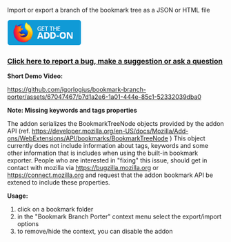 Import or export a branch of the bookmark tree as a JSON or HTML file

[![](https://raw.githubusercontent.com/igorlogius/igorlogius/main/geFxAddon.png)](https://addons.mozilla.org/firefox/addon/bookmark-branch-porter/)

### [Click here to report a bug, make a suggestion or ask a question](https://github.com/igorlogius/igorlogius/issues/new/choose)

<b>Short Demo Video:</b>

https://github.com/igorlogius/bookmark-branch-porter/assets/67047467/b7d1a2e6-1a01-444e-85c1-52332039dba0

<b>Note: Missing keywords and tags properties</b>

The addon serializes the BookmarkTreeNode objects provided by the addon API
(ref. https://developer.mozilla.org/en-US/docs/Mozilla/Add-ons/WebExtensions/API/bookmarks/BookmarkTreeNode )
This object currently does not include information about tags, keywords and some other information that is includes when using the built-in bookmark exporter. People who are interested in "fixing" this issue, should get in contact with mozilla via https://bugzilla.mozilla.org or https://connect.mozilla.org and request that the addon bookmark API be extened to include these properties. 

<b>Usage:</b>
<ol>
  <li>click on a bookmark folder</li>
  <li>
    in the "Bookmark Branch Porter" context menu select the export/import
    options
  </li>
  <li>to remove/hide the context, you can disable the addon</li>
</ol>
